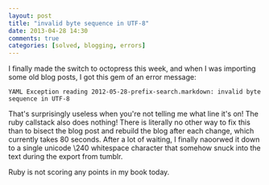 ```yaml
---
layout: post
title: "invalid byte sequence in UTF-8"
date: 2013-04-28 14:30
comments: true
categories: [solved, blogging, errors]
---
```


I finally made the switch to octopress this week, and when I was
importing some old blog posts, I got this gem of an error message:

    YAML Exception reading 2012-05-28-prefix-search.markdown: invalid byte
    sequence in UTF-8

That's surprisingly useless when you're not telling me what line it's
on! The ruby callstack also does nothing! There is literally no other
way to fix this than to bisect the blog post and rebuild the blog
after each change, which currently takes 80 seconds. After a lot of
waiting, I finally naoorwed it down to a single unicode \240
whitespace character that somehow snuck into the text during the
export from tumblr.

Ruby is not scoring any points in my book today.
